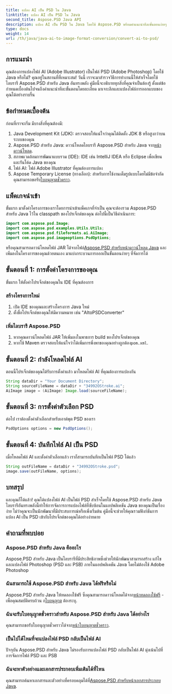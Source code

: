 ```yaml
---
title: แปลง AI เป็น PSD ใน Java
linktitle: แปลง AI เป็น PSD ใน Java
second_title: Aspose.PSD Java API
description: แปลง AI เป็น PSD ใน Java โดยใช้ Aspose.PSD พร้อมคำแนะนำทีละขั้นตอนง่ายๆ ของเรา เหมาะสำหรับนักพัฒนาที่ต้องการการแปลงไฟล์ที่รวดเร็วและราบรื่น
type: docs
weight: 14
url: /th/java/java-ai-to-image-format-conversion/convert-ai-to-psd/
---
```

## การแนะนำ
คุณต้องการแปลงไฟล์ AI (Adobe Illustrator) เป็นไฟล์ PSD (Adobe Photoshop) โดยใช้ Java หรือไม่? คุณอยู่ในสถานที่ที่เหมาะสม! วันนี้ เราจะมาสำรวจวิธีการทำงานนี้ให้สำเร็จโดยใช้ไลบรารี Aspose.PSD สำหรับ Java อันทรงพลัง คู่มือนี้จะอธิบายทุกสิ่งที่คุณจำเป็นต้องรู้ ตั้งแต่ข้อกำหนดเบื้องต้นไปจนถึงคำแนะนำทีละขั้นตอนโดยละเอียด มาเจาะลึกและแปลงไฟล์การออกแบบของคุณได้อย่างราบรื่น
## ข้อกำหนดเบื้องต้น
ก่อนที่เราจะเริ่ม มีบางสิ่งที่คุณต้องมี:
1. Java Development Kit (JDK): ตรวจสอบให้แน่ใจว่าคุณได้ติดตั้ง JDK 8 หรือสูงกว่าบนระบบของคุณ
2.  Aspose.PSD สำหรับ Java: ดาวน์โหลดไลบรารี Aspose.PSD สำหรับ Java จาก[หน้าดาวน์โหลด](https://releases.aspose.com/psd/java/).
3. สภาพแวดล้อมการพัฒนาแบบรวม (IDE): IDE เช่น IntelliJ IDEA หรือ Eclipse เพื่อเขียนและรันโค้ด Java ของคุณ
4. ไฟล์ AI: ไฟล์ Adobe Illustrator ที่คุณต้องการแปลง
5. Aspose Temporary License (ทางเลือก): สำหรับการใช้งานเต็มรูปแบบโดยไม่มีข้อจำกัด คุณสามารถขอรับ[ใบอนุญาตชั่วคราว](https://purchase.aspose.com/temporary-license/).
## แพ็คเกจนำเข้า
ขั้นแรก มาตั้งค่าโครงการของเราโดยการนำเข้าแพ็คเกจที่จำเป็น คุณจะต้องรวม Aspose.PSD สำหรับ Java ไว้ใน classpath ของโปรเจ็กต์ของคุณ ต่อไปนี้เป็นวิธีดำเนินการ:
```java
import com.aspose.psd.Image;
import com.aspose.psd.examples.Utils.Utils;
import com.aspose.psd.fileformats.ai.AiImage;
import com.aspose.psd.imageoptions.PsdOptions;
```
 หรือคุณสามารถดาวน์โหลดไฟล์ JAR ได้จากไฟล์[Aspose.PSD สำหรับหน้าดาวน์โหลด Java](https://releases.aspose.com/psd/java/) และเพิ่มลงในโครงการของคุณด้วยตนเอง
มาแบ่งกระบวนการออกเป็นขั้นตอนง่ายๆ ที่จัดการได้
## ขั้นตอนที่ 1: การตั้งค่าโครงการของคุณ
ขั้นแรก ให้ตั้งค่าโปรเจ็กต์ของคุณใน IDE ที่คุณต้องการ
### สร้างโครงการใหม่
1. เปิด IDE ของคุณและสร้างโครงการ Java ใหม่
2. ตั้งชื่อโปรเจ็กต์ของคุณให้มีความหมาย เช่น "AItoPSDConverter"
### เพิ่มไลบรารี Aspose.PSD
1. หากคุณดาวน์โหลดไฟล์ JAR ให้เพิ่มลงในพาธการ build ของโปรเจ็กต์ของคุณ
2.  หากใช้ Maven ตรวจสอบให้แน่ใจว่าได้เพิ่มการพึ่งพาของคุณอย่างถูกต้อง`pom.xml`.
## ขั้นตอนที่ 2: กำลังโหลดไฟล์ AI
ตอนนี้โปรเจ็กต์ของคุณได้รับการตั้งค่าแล้ว มาโหลดไฟล์ AI ที่คุณต้องการแปลงกัน
```java
String dataDir = "Your Document Directory"; 
String sourceFileName = dataDir + "34992OStroke.ai";       
AiImage image = (AiImage) Image.load(sourceFileName);
```
## ขั้นตอนที่ 3: การตั้งค่าตัวเลือก PSD
ต่อไป เราต้องตั้งค่าตัวเลือกสำหรับเอาต์พุต PSD ของเรา
```java
PsdOptions options = new PsdOptions();
```
## ขั้นตอนที่ 4: บันทึกไฟล์ AI เป็น PSD
เมื่อโหลดไฟล์ AI และตั้งค่าตัวเลือกแล้ว เราก็สามารถบันทึกเป็นไฟล์ PSD ได้แล้ว
```java
String outFileName = dataDir + "34992OStroke.psd";
image.save(outFileName, options);
```
## บทสรุป
และคุณก็ได้แล้ว! คุณได้แปลงไฟล์ AI เป็นไฟล์ PSD สำเร็จโดยใช้ Aspose.PSD สำหรับ Java ไลบรารีอันทรงพลังนี้ทำให้การจัดการการแปลงไฟล์ที่ซับซ้อนในแอปพลิเคชัน Java ของคุณเป็นเรื่องง่าย ไม่ว่าคุณจะเป็นนักพัฒนาที่มีประสบการณ์หรือเพิ่งเริ่มต้น คู่มือนี้จะช่วยให้คุณรวมฟังก์ชันการแปลง AI เป็น PSD เข้ากับโปรเจ็กต์ของคุณได้อย่างง่ายดาย
## คำถามที่พบบ่อย
### Aspose.PSD สำหรับ Java คืออะไร
Aspose.PSD สำหรับ Java เป็นไลบรารีที่มีประสิทธิภาพซึ่งช่วยให้นักพัฒนาสามารถสร้าง แก้ไข และแปลงไฟล์ Photoshop (PSD และ PSB) ภายในแอปพลิเคชัน Java โดยไม่ต้องใช้ Adobe Photoshop
### ฉันสามารถใช้ Aspose.PSD สำหรับ Java ได้ฟรีหรือไม่
 Aspose.PSD สำหรับ Java ให้ทดลองใช้ฟรี ซึ่งคุณสามารถดาวน์โหลดได้จาก[หน้าทดลองใช้ฟรี](https://releases.aspose.com/) - เพื่อคุณสมบัติครบถ้วน ก[ใบอนุญาต](https://purchase.aspose.com/buy) ต้องระบุ.
### ฉันจะรับใบอนุญาตชั่วคราวสำหรับ Aspose.PSD สำหรับ Java ได้อย่างไร
คุณสามารถขอรับใบอนุญาตชั่วคราวได้จาก[หน้าใบอนุญาตชั่วคราว](https://purchase.aspose.com/temporary-license/).
### เป็นไปได้ไหมที่จะแปลงไฟล์ PSD กลับเป็นไฟล์ AI
ปัจจุบัน Aspose.PSD สำหรับ Java ไม่รองรับการแปลงไฟล์ PSD กลับเป็นไฟล์ AI มุ่งเน้นไปที่การจัดการไฟล์ PSD และ PSB
### ฉันจะหาตัวอย่างและเอกสารประกอบเพิ่มเติมได้ที่ไหน
 คุณสามารถค้นหาเอกสารและตัวอย่างที่ครอบคลุมได้ที่[Aspose.PSD สำหรับหน้าเอกสารประกอบ Java](https://reference.aspose.com/psd/java/).